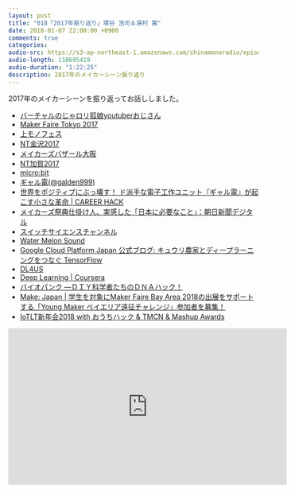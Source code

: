 ```yaml
---
layout: post
title: "018「2017年振り返り」塚谷 浩司＆湯村 翼"
date: 2018-01-07 22:00:00 +0900
comments: true
categories:
audio-src: https://s3-ap-northeast-1.amazonaws.com/shinamonoradio/episodes/018.mp3
audio-length: 118695419
audio-duration: "1:22:25"
description: 2017年のメイカーシーン振り返り
---
```

2017年のメイカーシーンを振り返ってお話ししました。

- [バーチャルのじゃロリ狐娘youtuberおじさん](https://www.youtube.com/playlist?list=PLBFqluYwygv8QvJ6qV61O4407dKRNcaKE)
- [Maker Faire Tokyo 2017](http://makezine.jp/event/mft2017/)
- [上モノフェス](http://fes.uemonolab.com/)
- [NT金沢2017](http://wiki.nicotech.jp/nico_tech/index.php?NT%E9%87%91%E6%B2%A22017)
- [メイカーズバザール大阪](http://makersbazaar.jp/)
- [NT加賀2017](http://wiki.nicotech.jp/nico_tech/index.php?NT%E5%8A%A0%E8%B3%802017)
- [micro:bit](http://microbit.org/)
- [ギャル電(@galden999)](https://twitter.com/galden999)
- [世界をポジティブにぶっ壊す！ ド派手な電子工作ユニット『ギャル電』が起こす小さな革命 | CAREER HACK](http://careerhack.en-japan.com/report/detail/845)
- [メイカーズ祭典仕掛け人、実感した「日本に必要なこと」：朝日新聞デジタル](https://www.asahi.com/articles/ASKDF62G1KDFULFA035.html)
- [スイッチサイエンスチャンネル](https://www.youtube.com/channel/UCFUceuYHOlm1v9JnyTXqGHg)
- [Water Melon Sound](https://hacklog.jp/works/52274)
- [Google Cloud Platform Japan 公式ブログ: キュウリ農家とディープラーニングをつなぐ TensorFlow](https://cloudplatform-jp.googleblog.com/2016/08/tensorflow_5.html)
- [DL4US](http://dl4us.com/)
- [Deep Learning | Coursera](https://www.coursera.org/specializations/deep-learning#courses)
- [バイオパンク ―ＤＩＹ科学者たちのＤＮＡハック！](https://www.amazon.co.jp/dp/B009QWIWJO/)
- [Make: Japan | 学生を対象にMaker Faire Bay Area 2018の出展をサポートする「Young Maker ベイエリア遠征チャレンジ」参加者を募集！](http://makezine.jp/blog/2017/12/young-maker-bayarea-challenge.html)
- [IoTLT新年会2018 with おうちハック & TMCN & Mashup Awards](https://iotlt.connpass.com/event/75673/)

<iframe width="560" height="315" src="https://www.youtube.com/embed/tvWcFA271yc" frameborder="0" allowfullscreen></iframe>
